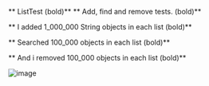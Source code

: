 ** ListTest (bold)**
** Add, find and remove tests. (bold)**

** I added 1_000_000 String objects in each list (bold)**

** Searched 100_000 objects in each list (bold)**

** And i removed 100_000 objects in each list (bold)**


![image](https://github.com/fvreeed/ListTest/assets/101432221/26854d73-ab94-4157-93da-3507148f39fe)

